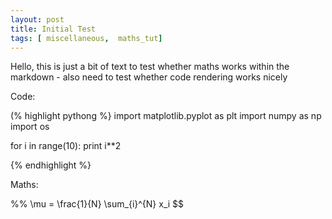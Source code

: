 ```yaml
---
layout: post
title: Initial Test
tags: [ miscellaneous,  maths_tut]
---
```


Hello, this is just a bit of text to test whether maths works within the markdown - also need to test whether code rendering works nicely

Code:

(% highlight pythong %}
import matplotlib.pyplot as plt
import numpy as np
import os

for i in range(10):
  print i**2
  
{% endhighlight %}

Maths:

%% \mu = \frac{1}{N} \sum_{i}^{N} x_i $$
